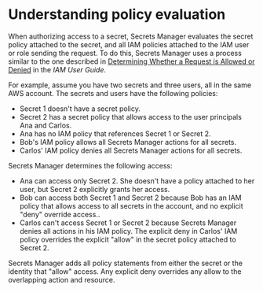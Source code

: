 # Understanding policy evaluation<a name="determine-acccess_understanding-policy-evaluation"></a>

When authorizing access to a secret, Secrets Manager evaluates the secret policy attached to the secret, and all IAM policies attached to the IAM user or role sending the request\. To do this, Secrets Manager uses a process similar to the one described in [Determining Whether a Request is Allowed or Denied](https://docs.aws.amazon.com/IAM/latest/UserGuide/reference_policies_evaluation-logic.html#policy-eval-denyallow) in the *IAM User Guide*\.

For example, assume you have two secrets and three users, all in the same AWS account\. The secrets and users have the following policies:
+ Secret 1 doesn't have a secret policy\.
+ Secret 2 has a secret policy that allows access to the user principals Ana and Carlos\.
+ Ana has no IAM policy that references Secret 1 or Secret 2\.
+ Bob's IAM policy allows all Secrets Manager actions for all secrets\.
+ Carlos' IAM policy denies all Secrets Manager actions for all secrets\.

Secrets Manager determines the following access:
+ Ana can access only Secret 2\. She doesn't have a policy attached to her user, but Secret 2 explicitly grants her access\.
+ Bob can access both Secret 1 and Secret 2 because Bob has an IAM policy that allows access to all secrets in the account, and no explicit "deny" override access\.\.
+ Carlos can't access Secret 1 or Secret 2 because Secrets Manager denies all actions in his IAM policy\. The explicit deny in Carlos' IAM policy overrides the explicit "allow" in the secret policy attached to Secret 2\.

Secrets Manager adds all policy statements from either the secret or the identity that "allow" access\. Any explicit deny overrides any allow to the overlapping action and resource\.